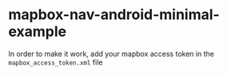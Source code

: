 # mapbox-nav-android-minimal-example

In order to make it work, add your mapbox access token in the `mapbox_access_token.xml` file
